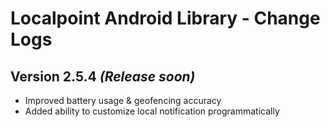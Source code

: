Localpoint Android Library - Change Logs
==========

Version 2.5.4 *(Release soon)*
----------------------------
* Improved battery usage & geofencing accuracy
* Added ability to customize local notification programmatically
